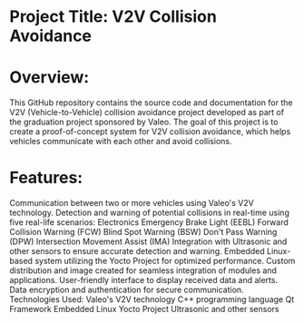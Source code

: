 
# Project Title: V2V Collision Avoidance
# Overview:
This GitHub repository contains the source code and documentation for the V2V (Vehicle-to-Vehicle) collision avoidance project developed as part of the graduation project sponsored by Valeo. The goal of this project is to create a proof-of-concept system for V2V collision avoidance, which helps vehicles communicate with each other and avoid collisions.

# Features:
Communication between two or more vehicles using Valeo's V2V technology.
Detection and warning of potential collisions in real-time using five real-life scenarios:
Electronics Emergency Brake Light (EEBL)
Forward Collision Warning (FCW)
Blind Spot Warning (BSW)
Don't Pass Warning (DPW)
Intersection Movement Assist (IMA)
Integration with Ultrasonic and other sensors to ensure accurate detection and warning.
Embedded Linux-based system utilizing the Yocto Project for optimized performance.
Custom distribution and image created for seamless integration of modules and applications.
User-friendly interface to display received data and alerts.
Data encryption and authentication for secure communication.
Technologies Used:
Valeo's V2V technology
C++ programming language
Qt Framework
Embedded Linux
Yocto Project
Ultrasonic and other sensors
